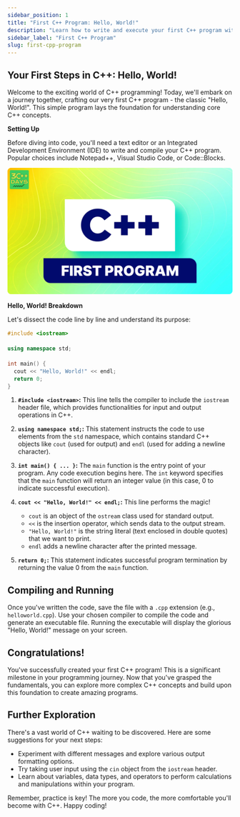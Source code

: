 ```yaml
---
sidebar_position: 1
title: "First C++ Program: Hello, World!"
description: "Learn how to write and execute your first C++ program with a simple 'Hello, World!' example."
sidebar_label: "First C++ Program"
slug: first-cpp-program
---
```


## Your First Steps in C++: Hello, World!

Welcome to the exciting world of C++ programming! Today, we'll embark on a journey together, crafting our very first C++ program - the classic "Hello, World!". This simple program lays the foundation for understanding core C++ concepts.

**Setting Up**

Before diving into code, you'll need a text editor or an Integrated Development Environment (IDE) to write and compile your C++ program. Popular choices include Notepad++, Visual Studio Code, or Code::Blocks.

![first-programme-in-cpp](../../static/img/day-02/first-program.png) 

**Hello, World! Breakdown**

Let's dissect the code line by line and understand its purpose:

```c++
#include <iostream>

using namespace std;

int main() {
  cout << "Hello, World!" << endl;
  return 0;
}
```

1. **`#include <iostream>`:** This line tells the compiler to include the `iostream` header file, which provides functionalities for input and output operations in C++.

2. **`using namespace std;`:** This statement instructs the code to use elements from the `std` namespace, which contains standard C++ objects like `cout` (used for output) and `endl` (used for adding a newline character).

3. **`int main() { ... }`:** The `main` function is the entry point of your program. Any code execution begins here. The `int` keyword specifies that the `main` function will return an integer value (in this case, 0 to indicate successful execution).

4. **`cout << "Hello, World!" << endl;`:** This line performs the magic!  
   - `cout` is an object of the `ostream` class used for standard output.
   - `<<` is the insertion operator, which sends data to the output stream.
   - `"Hello, World!"` is the string literal (text enclosed in double quotes) that we want to print.
   - `endl` adds a newline character after the printed message.

5. **`return 0;`:** This statement indicates successful program termination by returning the value 0 from the `main` function.

## **Compiling and Running**

Once you've written the code, save the file with a `.cpp` extension (e.g., `helloworld.cpp`). Use your chosen compiler to compile the code and generate an executable file. Running the executable will display the glorious "Hello, World!" message on your screen.

## **Congratulations!**

You've successfully created your first C++ program! This is a significant milestone in your programming journey. Now that you've grasped the fundamentals, you can explore more complex C++ concepts and build upon this foundation to create amazing programs.

## **Further Exploration**

There's a vast world of C++ waiting to be discovered. Here are some suggestions for your next steps:

- Experiment with different messages and explore various output formatting options.
- Try taking user input using the `cin` object from the `iostream` header.
- Learn about variables, data types, and operators to perform calculations and manipulations within your program.

Remember, practice is key! The more you code, the more comfortable you'll become with C++. Happy coding!